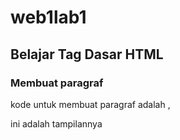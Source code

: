 # web1lab1
## Belajar Tag Dasar HTML

### Membuat paragraf
kode untuk membuat paragraf adalah ,<p>
ini adalah tampilannya